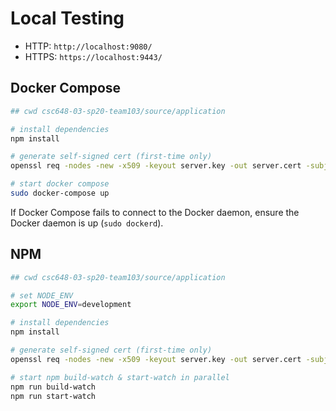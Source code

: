 # Local Testing

- HTTP: `http://localhost:9080/`
- HTTPS: `https://localhost:9443/`

## Docker Compose
```sh
## cwd csc648-03-sp20-team103/source/application

# install dependencies
npm install

# generate self-signed cert (first-time only)
openssl req -nodes -new -x509 -keyout server.key -out server.cert -subj '/'

# start docker compose
sudo docker-compose up
```

If Docker Compose fails to connect to the Docker daemon, ensure the Docker daemon is up (`sudo dockerd`).

## NPM
```sh
## cwd csc648-03-sp20-team103/source/application

# set NODE_ENV
export NODE_ENV=development

# install dependencies
npm install

# generate self-signed cert (first-time only)
openssl req -nodes -new -x509 -keyout server.key -out server.cert -subj '/'

# start npm build-watch & start-watch in parallel
npm run build-watch
npm run start-watch
```
